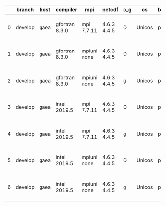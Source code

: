 |    | branch   | host   | compiler       | mpi         | netcdf      | o_g   | os     | build   | u_pass   | u_fail   | s_pass   | s_fail   | e_pass   | e_fail   | nuopc_pass   | nuopc_fail   | artifacts_hash                                                                                                                                       | modified                  |
|----|----------|--------|----------------|-------------|-------------|-------|--------|---------|----------|----------|----------|----------|----------|----------|--------------|--------------|------------------------------------------------------------------------------------------------------------------------------------------------------|---------------------------|
|  0 | develop  | gaea   | gfortran 8.3.0 | mpi 7.7.11  | 4.6.3 4.4.5 | O     | Unicos | pass    | pending  | pending  | pending  | pending  | pending  | pending  | pending      | pending      | [artifacts](https://github.com/esmf-org/esmf-test-artifacts/tree/8e6bd511865766b65795a1457f6a8b6a0f52b8c9/develop/gaea/gfortran/8.3.0/O/mpi/7.7.11)  | 2022-03-26 00:20:30 -0400 |
|  1 | develop  | gaea   | gfortran 8.3.0 | mpiuni none | 4.6.3 4.4.5 | O     | Unicos | pass    | 12121    | 0        | 8        | 0        | 43       | 0        | 0            | 50           | [artifacts](https://github.com/esmf-org/esmf-test-artifacts/tree/9d06956712f22631eb3c72461f85c8ddc5b95988/develop/gaea/gfortran/8.3.0/O/mpiuni/none) | 2022-03-26 01:27:12 -0400 |
|  2 | develop  | gaea   | gfortran 8.3.0 | mpiuni none | 4.6.3 4.4.5 | g     | Unicos | pass    | pending  | pending  | pending  | pending  | pending  | pending  | pending      | pending      | [artifacts](https://github.com/esmf-org/esmf-test-artifacts/tree/02370f62bc6ad4d443bfb12246cd0480c0da52fe/develop/gaea/gfortran/8.3.0/g/mpiuni/none) | 2022-03-26 00:22:31 -0400 |
|  3 | develop  | gaea   | intel 2019.5   | mpi 7.7.11  | 4.6.3 4.4.5 | O     | Unicos | pass    | 13632    | 15       | 49       | 0        | 80       | 0        | 47           | 3            | [artifacts](https://github.com/esmf-org/esmf-test-artifacts/tree/a3a5e01d75cef6b4ffaa9a044a22394009a9024c/develop/gaea/intel/2019.5/O/mpi/7.7.11)    | 2022-03-26 01:19:32 -0400 |
|  4 | develop  | gaea   | intel 2019.5   | mpi 7.7.11  | 4.6.3 4.4.5 | g     | Unicos | pass    | pending  | pending  | pending  | pending  | pending  | pending  | pending      | pending      | [artifacts](https://github.com/esmf-org/esmf-test-artifacts/tree/4c378a1a851072d9063c4c56d6db40f8b44a2760/develop/gaea/intel/2019.5/g/mpi/7.7.11)    | 2022-03-26 00:35:41 -0400 |
|  5 | develop  | gaea   | intel 2019.5   | mpiuni none | 4.6.3 4.4.5 | O     | Unicos | pass    | 12106    | 15       | 8        | 0        | 43       | 0        | 0            | 50           | [artifacts](https://github.com/esmf-org/esmf-test-artifacts/tree/a3a5e01d75cef6b4ffaa9a044a22394009a9024c/develop/gaea/intel/2019.5/O/mpiuni/none)   | 2022-03-26 01:19:32 -0400 |
|  6 | develop  | gaea   | intel 2019.5   | mpiuni none | 4.6.3 4.4.5 | g     | Unicos | pass    | 12106    | 15       | 8        | 0        | 43       | 0        | 0            | 50           | [artifacts](https://github.com/esmf-org/esmf-test-artifacts/tree/48b94946d5812182764c5461f23ecd06571058e2/develop/gaea/intel/2019.5/g/mpiuni/none)   | 2022-03-26 01:18:12 -0400 |